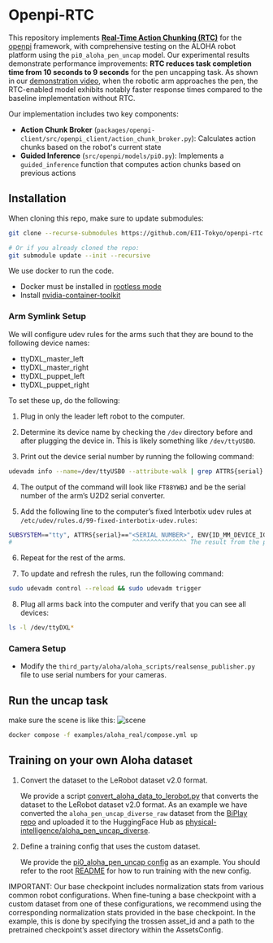 # Openpi-RTC

This repository implements [**Real-Time Action Chunking (RTC)**](https://www.physicalintelligence.company/download/real_time_chunking.pdf) for the [openpi](https://github.com/Physical-Intelligence/openpi) framework, with comprehensive testing on the ALOHA robot platform using the `pi0_aloha_pen_uncap` model. Our experimental results demonstrate performance improvements: **RTC reduces task completion time from 10 seconds to 9 seconds** for the pen uncapping task. As shown in our [demonstration video](./assets/uncap.mov), when the robotic arm approaches the pen, the RTC-enabled model exhibits notably faster response times compared to the baseline implementation without RTC.

Our implementation includes two key components:

- **Action Chunk Broker** (`packages/openpi-client/src/openpi_client/action_chunk_broker.py`): Calculates action chunks based on the robot's current state
- **Guided Inference** (`src/openpi/models/pi0.py`): Implements a `guided_inference` function that computes action chunks based on previous actions

## Installation

When cloning this repo, make sure to update submodules:

```bash
git clone --recurse-submodules https://github.com/EII-Tokyo/openpi-rtc.git

# Or if you already cloned the repo:
git submodule update --init --recursive
```

We use docker to run the code.

- Docker must be installed in [rootless mode](https://docs.docker.com/engine/security/rootless/)
- Install [nvidia-container-toolkit](https://docs.nvidia.com/datacenter/cloud-native/container-toolkit/latest/install-guide.html)

### Arm Symlink Setup
We will configure udev rules for the arms such that they are bound to the following device names:
- ttyDXL_master_left
- ttyDXL_master_right
- ttyDXL_puppet_left
- ttyDXL_puppet_right

To set these up, do the following:

1. Plug in only the leader left robot to the computer.

2. Determine its device name by checking the `/dev` directory before and after plugging the device in. This is likely something like `/dev/ttyUSB0`.

3. Print out the device serial number by running the following command:
```bash
udevadm info --name=/dev/ttyUSB0 --attribute-walk | grep ATTRS{serial} | head -n 1 | cut -d '"' -f2
```

4. The output of the command will look like `FT88YWBJ` and be the serial number of the arm’s U2D2 serial converter.

5. Add the following line to the computer’s fixed Interbotix udev rules at `/etc/udev/rules.d/99-fixed-interbotix-udev.rules`:

```bash
SUBSYSTEM=="tty", ATTRS{serial}=="<SERIAL NUMBER>", ENV{ID_MM_DEVICE_IGNORE}="1", ATTR{device/latency_timer}="1", SYMLINK+="ttyDXL_master_left"
#                                 ^^^^^^^^^^^^^^^ The result from the previous step
```

6. Repeat for the rest of the arms.

7. To update and refresh the rules, run the following command:

```bash
sudo udevadm control --reload && sudo udevadm trigger
```

8. Plug all arms back into the computer and verify that you can see all devices:

```bash
ls -l /dev/ttyDXL*
```

### Camera Setup

- Modify the `third_party/aloha/aloha_scripts/realsense_publisher.py` file to use serial numbers for your cameras.

## Run the uncap task

make sure the scene is like this:
![scene](./assets/scene.webp)

```bash
docker compose -f examples/aloha_real/compose.yml up
```

## Training on your own Aloha dataset

1. Convert the dataset to the LeRobot dataset v2.0 format. 
    
    We provide a script [convert_aloha_data_to_lerobot.py](./examples/aloha_real/convert_aloha_data_to_lerobot.py) that converts the dataset to the LeRobot dataset v2.0 format. As an example we have converted the `aloha_pen_uncap_diverse_raw` dataset from the [BiPlay repo](https://huggingface.co/datasets/oier-mees/BiPlay/tree/main/aloha_pen_uncap_diverse_raw) and uploaded it to the HuggingFace Hub as [physical-intelligence/aloha_pen_uncap_diverse](https://huggingface.co/datasets/physical-intelligence/aloha_pen_uncap_diverse). 


2. Define a training config that uses the custom dataset. 

    We provide the [pi0_aloha_pen_uncap config](../../src/openpi/training/config.py) as an example. You should refer to the root [README](../../README.md) for how to run training with the new config.
 
IMPORTANT: Our base checkpoint includes normalization stats from various common robot configurations. When fine-tuning a base checkpoint with a custom dataset from one of these configurations, we recommend using the corresponding normalization stats provided in the base checkpoint. In the example, this is done by specifying the trossen asset_id and a path to the pretrained checkpoint’s asset directory within the AssetsConfig.